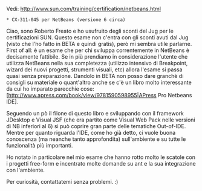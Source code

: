 Vedi: http://www.sun.com/training/certification/netbeans.html

	* CX-311-045 per NetBeans (versione 6 circa)

Ciao, sono Roberto Freato e ho usufruito degli sconti del Jug per le certificazioni SUN.
Questo esame non c'entra con gli sconti avuti dal Jug (visto che l'ho fatto in BETA e quindi gratis), però mi sembra utile parlarne.
First of all: è un esame che per chi sviluppa correntemente in NetBeans è decisamente fattibile. Se in più prendiamo in considerazione l'utente che utilizza NetBeans nella sua completezza (utilizzo intensivo di Breakpoint, wizard dei nuovi progetti, strumenti visuali, etc) allora l'esame si passa quasi senza preparazione.
Dandolo in BETA non posso dare granchè di consigli su materiale o quant'altro anche se c'è un libro molto interessante da cui ho imparato parecchie cose: [http://www.apress.com/book/view/9781590598955|APress Pro Netbeans IDE].

Seguendo un pò il filone di questo libro e sviluppando con il framework JDesktop e Visual JSF (che era partito come Visual Web Pack nelle versioni di NB inferiori al 6) si può coprire gran parte delle tematiche Out-of-IDE. Mentre per quanto riguarda l'IDE, come ho già detto, ci vuole buona conoscenza (ma neanche tanto approfondita) sull'ambiente e su tutte le funzionalità più importanti.

Ho notato in particolare nel mio esame che hanno rotto molto le scatole con i progetti free-form e incentrato molte domande su ant e la sua integrazione con l'ambiente.

Per curiosità, contattatemi senza problemi. :)
